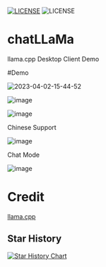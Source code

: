 [![LICENSE](https://img.shields.io/badge/license-Anti%20996-red.svg)](https://github.com/996icu/996.ICU/blob/master/LICENSE)
![LICENSE](https://img.shields.io/badge/license-MIT-blue.svg)


# chatLLaMa
llama.cpp Desktop Client Demo 

#Demo

![2023-04-02-15-44-52](https://user-images.githubusercontent.com/81917660/229340110-9c8bd3e1-3118-4fd1-a454-15f0f27145c4.gif)


![image](https://user-images.githubusercontent.com/81917660/227718580-3c55a4b0-117d-4661-a4ea-1ac5a87244d6.png)

![image](https://user-images.githubusercontent.com/81917660/227721934-a1f4d29e-7783-4a78-a042-1892059f41fb.png)

Chinese Support

![image](https://user-images.githubusercontent.com/81917660/228905661-581fc20f-1498-4a42-8b36-eabe4ae3d081.png)

Chat Mode

![image](https://user-images.githubusercontent.com/81917660/229338107-f4bcb420-0afd-482d-9a0c-2da8617cd8c7.png)


# Credit
[llama.cpp](https://github.com/ggerganov/llama.cpp)

## Star History

[![Star History Chart](https://api.star-history.com/svg?repos=excitedplus1s/chatLLaMa)](https://star-history.com/#excitedplus1s/chatLLaMa)
